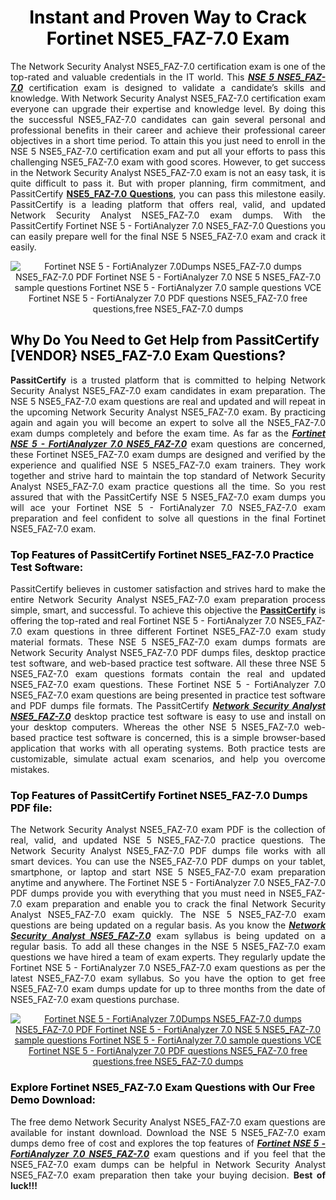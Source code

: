 <h1 style="text-align: center;"><strong><span style="display:block; color:Black; #AED6F1; ">Instant and Proven Way to Crack Fortinet NSE5_FAZ-7.0 Exam </span></strong></h1>

<p style="text-align: justify;">The Network Security Analyst NSE5_FAZ-7.0 certification exam is one of the top-rated and valuable credentials in the IT world. This <u><em><strong>NSE 5 NSE5_FAZ-7.0</strong></em></u> certification exam is designed to validate a candidate’s skills and knowledge. With Network Security Analyst NSE5_FAZ-7.0 certification exam everyone can upgrade their expertise and knowledge level. By doing this the successful NSE5_FAZ-7.0 candidates can gain several personal and professional benefits in their career and achieve their professional career objectives in a short time period. To attain this you just need to enroll in the NSE 5 NSE5_FAZ-7.0 certification exam and put all your efforts to pass this challenging NSE5_FAZ-7.0 exam with good scores. However, to get success in the Network Security Analyst NSE5_FAZ-7.0 exam is not an easy task, it is quite difficult to pass it. But with proper planning, firm commitment, and PassitCertify <a href="https://www.passitcertify.com/fortinet/nse5-faz-7.0-questions.html"><strong>NSE5_FAZ-7.0 Questions</strong></a>, you can pass this milestone easily. PassitCertify is a leading platform that offers real, valid, and updated Network Security Analyst NSE5_FAZ-7.0 exam dumps. With the PassitCertify Fortinet NSE 5 - FortiAnalyzer 7.0 NSE5_FAZ-7.0<strong> </strong>Questions you can easily prepare well for the final NSE 5 NSE5_FAZ-7.0 exam and crack it easily.</p>

<p style="text-align: center;"><img alt="Fortinet NSE 5 - FortiAnalyzer 7.0Dumps NSE5_FAZ-7.0 dumps NSE5_FAZ-7.0 PDF Fortinet NSE 5 - FortiAnalyzer 7.0 NSE 5 NSE5_FAZ-7.0 sample questions Fortinet NSE 5 - FortiAnalyzer 7.0 sample questions VCE Fortinet NSE 5 - FortiAnalyzer 7.0 PDF questions NSE5_FAZ-7.0 free questions,free NSE5_FAZ-7.0 dumps" src="https://i.imgur.com/75Zi4s0.jpeg" /></p>

<h2><strong><span style="display:block; color:Black;">Why Do You Need to Get Help from PassitCertify [VENDOR} NSE5_FAZ-7.0 Exam Questions? </span></strong></h2>

<p style="text-align: justify;"><strong>PassitCertify</strong> is a trusted platform that is committed to helping Network Security Analyst NSE5_FAZ-7.0 exam candidates in exam preparation. The NSE 5 NSE5_FAZ-7.0 exam questions are real and updated and will repeat in the upcoming Network Security Analyst NSE5_FAZ-7.0 exam. By practicing again and again you will become an expert to solve all the NSE5_FAZ-7.0 exam dumps completely and before the exam time. As far as the <u><em><strong>Fortinet NSE 5 - FortiAnalyzer 7.0 NSE5_FAZ-7.0</strong></em></u> exam questions are concerned, these Fortinet NSE5_FAZ-7.0 exam dumps are designed and verified by the experience and qualified NSE 5 NSE5_FAZ-7.0 exam trainers. They work together and strive hard to maintain the top standard of Network Security Analyst NSE5_FAZ-7.0 exam practice questions all the time. So you rest assured that with the PassitCertify NSE 5 NSE5_FAZ-7.0 exam dumps you will ace your Fortinet NSE 5 - FortiAnalyzer 7.0 NSE5_FAZ-7.0 exam preparation and feel confident to solve all questions in the final Fortinet NSE5_FAZ-7.0 exam.</p>

<h3><strong><span style="display:block; color:Black;">Top Features of PassitCertify Fortinet NSE5_FAZ-7.0 Practice Test Software:</span></strong></h3>

<p style="text-align: justify;">PassitCertify believes in customer satisfaction and strives hard to make the entire Network Security Analyst NSE5_FAZ-7.0 exam preparation process simple, smart, and successful. To achieve this objective the <a href="https://www.passitcertify.com/"><strong>PassitCertify</strong></a> is offering the top-rated and real Fortinet NSE 5 - FortiAnalyzer 7.0 NSE5_FAZ-7.0 exam questions in three different Fortinet NSE5_FAZ-7.0 exam study material formats. These NSE 5 NSE5_FAZ-7.0 exam dumps formats are Network Security Analyst NSE5_FAZ-7.0 PDF dumps files, desktop practice test software, and web-based practice test software. All these three NSE 5 NSE5_FAZ-7.0 exam questions formats contain the real and updated NSE5_FAZ-7.0 exam questions. These Fortinet NSE 5 - FortiAnalyzer 7.0 NSE5_FAZ-7.0 exam questions are being presented in practice test software and PDF dumps file formats. The PassitCertify <u><em><strong>Network Security Analyst NSE5_FAZ-7.0</strong></em></u> desktop practice test software is easy to use and install on your desktop computers. Whereas the other NSE 5 NSE5_FAZ-7.0 web-based practice test software is concerned, this is a simple browser-based application that works with all operating systems. Both practice tests are customizable, simulate actual exam scenarios, and help you overcome mistakes.</p>

<h3><strong><span style="display:block; color:Black;">Top Features of PassitCertify Fortinet NSE5_FAZ-7.0 Dumps PDF file:</span></strong></h3>

<p style="text-align: justify;">The Network Security Analyst NSE5_FAZ-7.0 exam PDF is the collection of real, valid, and updated NSE 5 NSE5_FAZ-7.0 practice questions. The Network Security Analyst NSE5_FAZ-7.0 PDF dumps file works with all smart devices. You can use the NSE5_FAZ-7.0 PDF dumps on your tablet, smartphone, or laptop and start NSE 5 NSE5_FAZ-7.0 exam preparation anytime and anywhere. The Fortinet NSE 5 - FortiAnalyzer 7.0 NSE5_FAZ-7.0 PDF dumps provide you with everything that you must need in NSE5_FAZ-7.0 exam preparation and enable you to crack the final Network Security Analyst NSE5_FAZ-7.0 exam quickly. The NSE 5 NSE5_FAZ-7.0 exam questions are being updated on a regular basis. As you know the <u><em><strong>Network Security Analyst NSE5_FAZ-7.0</strong></em></u> exam syllabus is being updated on a regular basis. To add all these changes in the NSE 5 NSE5_FAZ-7.0 exam questions we have hired a team of exam experts. They regularly update the Fortinet NSE 5 - FortiAnalyzer 7.0 NSE5_FAZ-7.0 exam questions as per the latest NSE5_FAZ-7.0 exam syllabus. So you have the option to get free NSE5_FAZ-7.0 exam dumps update for up to three months from the date of NSE5_FAZ-7.0 exam questions purchase.</p>

<p style="text-align: center;"><a href="https://www.passitcertify.com/fortinet/nse5-faz-7.0-questions.html"><img alt="Fortinet NSE 5 - FortiAnalyzer 7.0Dumps NSE5_FAZ-7.0 dumps NSE5_FAZ-7.0 PDF Fortinet NSE 5 - FortiAnalyzer 7.0 NSE 5 NSE5_FAZ-7.0 sample questions Fortinet NSE 5 - FortiAnalyzer 7.0 sample questions VCE Fortinet NSE 5 - FortiAnalyzer 7.0 PDF questions NSE5_FAZ-7.0 free questions,free NSE5_FAZ-7.0 dumps" src="https://i.imgur.com/xsymCB8.jpeg" /></a></p>

<h3><strong><span style="display:block; color:Black;">Explore Fortinet NSE5_FAZ-7.0 Exam Questions with Our Free Demo Download:</span></strong></h3>

<p style="text-align: justify;">The free demo Network Security Analyst NSE5_FAZ-7.0 exam questions are available for instant download. Download the NSE 5 NSE5_FAZ-7.0 exam dumps demo free of cost and explores the top features of <u><em><strong>Fortinet NSE 5 - FortiAnalyzer 7.0 NSE5_FAZ-7.0</strong></em></u> exam questions and if you feel that the NSE5_FAZ-7.0 exam dumps can be helpful in Network Security Analyst NSE5_FAZ-7.0 exam preparation then take your buying decision. <strong>Best of luck!!!</strong></p>
